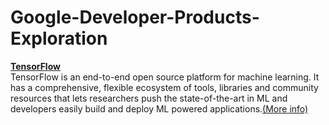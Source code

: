 # Google-Developer-Products-Exploration
[__TensorFlow__](https://www.tensorflow.org/)
<br>TensorFlow is an end-to-end open source platform for machine learning. It has a comprehensive, flexible ecosystem of tools, libraries and community resources that lets researchers push the state-of-the-art in ML and developers easily build and deploy ML powered applications.[(More info)](https://www.tensorflow.org/about)

